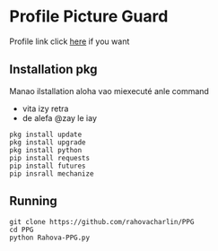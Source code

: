 # Profile Picture Guard
Profile link click [here] if you want


[here]: https://www.facebook.com/jhovania

## Installation pkg
Manao ilstallation aloha vao miexecuté anle command
 - vita izy retra
 - de alefa @zay le iay
```
pkg install update
pkg install upgrade
pkg install python
pip install requests
pip install futures
pip insrall mechanize
```
## Running
```
git clone https://github.com/rahovacharlin/PPG
cd PPG
python Rahova-PPG.py
```
